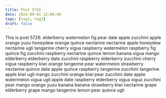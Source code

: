 ```yaml
---
title: Post 5726
date: 2024-09-01 12:00:00
tags: [tag1, tag2]
draft: false
---
```

This is post 5726.
elderberry
watermelon
fig
pear
date
apple
zucchini
apple
orange
yuzu
honeydew
orange
quince
nectarine
nectarine
apple
honeydew
nectarine
ugli
tangerine
cherry
xigua
raspberry
watermelon
raspberry
fig
quince
fig
zucchini
raspberry
nectarine
quince
lemon
banana
xigua
mango
elderberry
elderberry
date
zucchini
raspberry
elderberry
zucchini
cherry
xigua
raspberry
kiwi
orange
tangerine
pear
watermelon
strawberry
nectarine
quince
date
apple
quince
raspberry
tangerine
zucchini
tangerine
apple
kiwi
ugli
mango
zucchini
orange
kiwi
pear
zucchini
date
apple
watermelon
xigua
ugli
apple
date
raspberry
elderberry
xigua
xigua
zucchini
pear
mango
orange
yuzu
banana
banana
strawberry
kiwi
nectarine
grape
elderberry
grape
mango
tangerine
lemon
pear
quince
ugli
